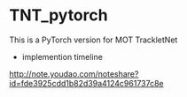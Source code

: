 # TNT_pytorch
This is a PyTorch version for MOT TrackletNet

- implemention timeline

http://note.youdao.com/noteshare?id=fde3925cdd1b82d39a4124c961737c8e
